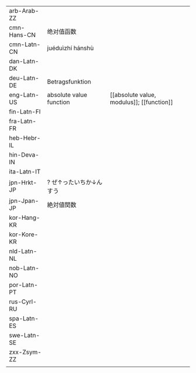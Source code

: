 | | | |
|-|-|-|
| arb-Arab-ZZ |  |  |
| cmn-Hans-CN | 绝对值函数 |  |
| cmn-Latn-CN | juéduìzhí hánshù |  |
| dan-Latn-DK |  |  |
| deu-Latn-DE | Betragsfunktion |  |
| eng-Latn-US | absolute value function | [[absolute value, modulus]]; [[function]] |
| fin-Latn-FI |  |  |
| fra-Latn-FR |  |  |
| heb-Hebr-IL |  |  |
| hin-Deva-IN |  |  |
| ita-Latn-IT |  |  |
| jpn-Hrkt-JP | ? ぜ↑ったいちか↓んすう |  |
| jpn-Jpan-JP | 絶対値関数 |  |
| kor-Hang-KR |  |  |
| kor-Kore-KR |  |  |
| nld-Latn-NL |  |  |
| nob-Latn-NO |  |  |
| por-Latn-PT |  |  |
| rus-Cyrl-RU |  |  |
| spa-Latn-ES |  |  |
| swe-Latn-SE |  |  |
| zxx-Zsym-ZZ |  |  |
|  |  |  |
